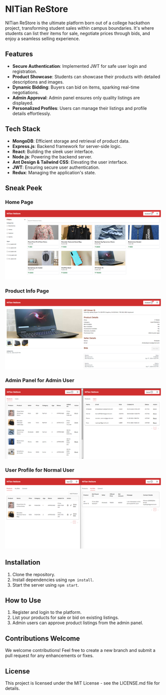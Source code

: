 # NITian ReStore

NITian ReStore is the ultimate platform born out of a college hackathon project, transforming student sales within campus boundaries. It's where students can list their items for sale, negotiate prices through bids, and enjoy a seamless selling experience.

## Features

- **Secure Authentication**: Implemented JWT for safe user login and registration.
- **Product Showcase**: Students can showcase their products with detailed descriptions and images.
- **Dynamic Bidding**: Buyers can bid on items, sparking real-time negotiations.
- **Admin Approval**: Admin panel ensures only quality listings are displayed.
- **Personalized Profiles**: Users can manage their listings and profile details effortlessly.

## Tech Stack

- **MongoDB**: Efficient storage and retrieval of product data.
- **Express.js**: Backend framework for server-side logic.
- **React**: Building the sleek user interface.
- **Node.js**: Powering the backend server.
- **Ant Design & Tailwind CSS**: Elevating the user interface.
- **JWT**: Ensuring secure user authentication.
- **Redux**: Managing the application's state.

## Sneak Peek

### Home Page
![Home Page](/screenshots/home_page_screenshot.png)

### Product Info Page
![Product Info Page](/screenshots/product_info_page_screenshot.png)

### Admin Panel for Admin User
![Admin Panel](/screenshots/admin_panel_screenshot.png)

### User Profile for Normal User
![User Profile](/screenshots/user_profile_screenshot.png)

## Installation

1. Clone the repository.
2. Install dependencies using `npm install`.
3. Start the server using `npm start`.

## How to Use

1. Register and login to the platform.
2. List your products for sale or bid on existing listings.
3. Admin users can approve product listings from the admin panel.

## Contributions Welcome

We welcome contributions! Feel free to create a new branch and submit a pull request for any enhancements or fixes.

## License

This project is licensed under the MIT License - see the LICENSE.md file for details.